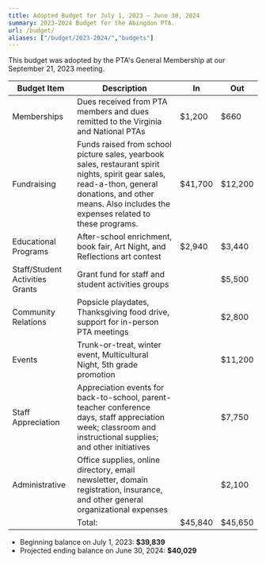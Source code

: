 ```yaml
---
title: Adopted Budget for July 1, 2023 — June 30, 2024
summary: 2023-2024 Budget for the Abingdon PTA.
url: /budget/
aliases: ["/budget/2023-2024/","budgets"]
---
```


This budget was adopted by the PTA's General Membership at our September 21, 2023 meeting.

| Budget Item | Description | In | Out |
| ----------- | ----------- | -- | --- |
| Memberships | Dues received from PTA members and dues remitted to the Virginia and National PTAs | $1,200 | $660 |
| Fundraising | Funds raised from school picture sales, yearbook sales, restaurant spirit nights, spirit gear sales, read-a-thon, general donations, and other means. Also includes the expenses related to these programs. | $41,700 | $12,200 |
| Educational Programs | After-school enrichment, book fair, Art Night, and Reflections art contest | $2,940 | $3,440 |
| Staff/Student Activities Grants | Grant fund for staff and student activities groups | | $5,500 |
| Community Relations | Popsicle playdates, Thanksgiving food drive, support for in-person PTA meetings | | $2,800 |
| Events | Trunk-or-treat, winter event, Multicultural Night, 5th grade promotion | | $11,200 |
| Staff Appreciation | Appreciation events for back-to-school, parent-teacher conference days, staff appreciation week; classroom and instructional supplies; and other initiatives | | $7,750 |
| Administrative | Office supplies, online directory, email newsletter, domain registration, insurance, and other general organizational expenses | | $2,100 |
| | Total: | $45,840 | $45,650 |

- Beginning balance on July 1, 2023: **$39,839**
- Projected ending balance on June 30, 2024: **$40,029**
